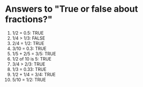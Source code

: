 # Answers to "True or false about fractions?"

1. 1/2 = 0.5: TRUE
2. 1/4 > 1/3: FALSE
3. 2/4 = 1/2: TRUE
4. 3/10 = 0.3: TRUE
5. 1/5 + 2/5 = 3/5: TRUE
6. 1/2 of 10 is 5: TRUE
7. 3/4 > 2/3: TRUE
8. 1/3 = 0.33: TRUE
9. 1/2 + 1/4 = 3/4: TRUE
10. 5/10 = 1/2: TRUE